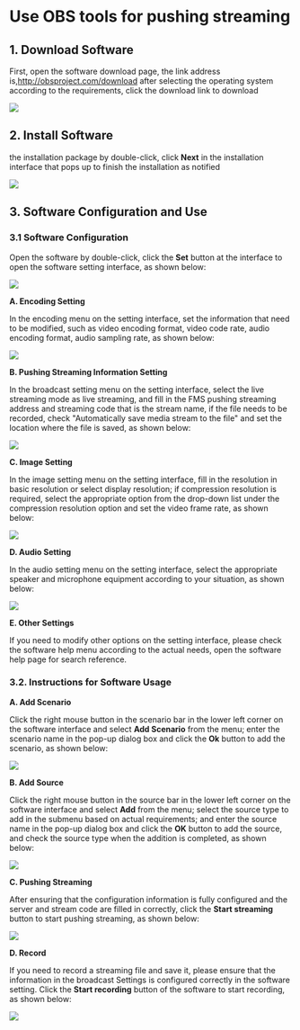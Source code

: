 # Use OBS tools for pushing streaming

## 1. Download Software

First, open the software download page, the link address is,<http://obsproject.com/download>
after selecting the operating system according to the requirements, click the download link to download

![](https://github.com/jdcloudcom/cn/blob/cn-live-video/image/live-video/obs软件下载.png)

## 2. Install Software

the installation package by double-click, click **Next** in the installation interface that pops up to finish the installation as notified

![](https://github.com/jdcloudcom/cn/blob/cn-live-video/image/live-video/obs软件安装.png)

## 3. Software Configuration and Use 

### 3.1 Software Configuration

Open the software by double-click, click the **Set** button at the interface to open the software setting interface, as shown below:

![](https://github.com/jdcloudcom/cn/blob/cn-live-video/image/live-video/obs软件配置.png)

**A. Encoding Setting**

In the encoding menu on the setting interface, set the information that need to be modified, such as video encoding format, video code rate, audio encoding format, audio sampling rate, as shown below:

![](https://github.com/jdcloudcom/cn/blob/cn-live-video/image/live-video/obs编码设置.png)

**B. Pushing Streaming Information Setting**

In the broadcast setting menu on the setting interface, select the live streaming mode as live streaming, and fill in the FMS pushing streaming address and streaming code that is the stream name, if the file needs to be recorded, check "Automatically save media stream to the file" and set the location where the file is saved, as shown below:

![](https://github.com/jdcloudcom/cn/blob/cn-live-video/image/live-video/obs推流信息设置.png)

**C. Image Setting**

In the image setting menu on the setting interface, fill in the resolution in basic resolution or select display resolution; if compression resolution is required, select the appropriate option from the drop-down list under the compression resolution option and set the video frame rate, as shown below:

![](https://github.com/jdcloudcom/cn/blob/cn-live-video/image/live-video/obs影像设置.png)

**D. Audio Setting**

In the audio setting menu on the setting interface, select the appropriate speaker and microphone equipment according to your situation, as shown below:

![](https://github.com/jdcloudcom/cn/blob/cn-live-video/image/live-video/obs音效设置.png)

**E. Other Settings**

If you need to modify other options on the setting interface, please check the software help menu according to the actual needs, open the software help page for search reference.

### 3.2. Instructions for Software Usage

**A. Add Scenario**

Click the right mouse button in the scenario bar in the lower left corner on the software interface and select **Add Scenario** from the menu; enter the scenario name in the pop-up dialog box and click the **Ok** button to add the scenario, as shown below:

![](https://github.com/jdcloudcom/cn/blob/cn-live-video/image/live-video/obs添加场景.png)

**B. Add Source**

Click the right mouse button in the source bar in the lower left corner on the software interface and select **Add** from the menu; select the source type to add in the submenu based on actual requirements; and enter the source name in the pop-up dialog box and click the **OK** button to add the source, and check the source type when the addition is completed, as shown below:

![](https://github.com/jdcloudcom/cn/blob/cn-live-video/image/live-video/obs添加来源.png)

**C. Pushing Streaming**

After ensuring that the configuration information is fully configured and the server and stream code are filled in correctly, click the **Start streaming** button to start pushing streaming, as shown below:

![](https://github.com/jdcloudcom/cn/blob/cn-live-video/image/live-video/obs推流.png)

**D. Record**

If you need to record a streaming file and save it, please ensure that the information in the broadcast Settings is configured correctly in the software setting. Click the **Start recording** button of the software to start recording, as shown below:

![](https://github.com/jdcloudcom/cn/blob/cn-live-video/image/live-video/obs录制.png)